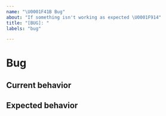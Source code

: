 ```yaml
---
name: "\U0001F41B Bug"
about: "If something isn't working as expected \U0001F914"
title: "[BUG]: "
labels: "bug"

---
```


# Bug

## Current behavior
<!-- Describe how the issue manifests -->

## Expected behavior
<!-- A clear and concise description of what you expected to happen (or code). -->